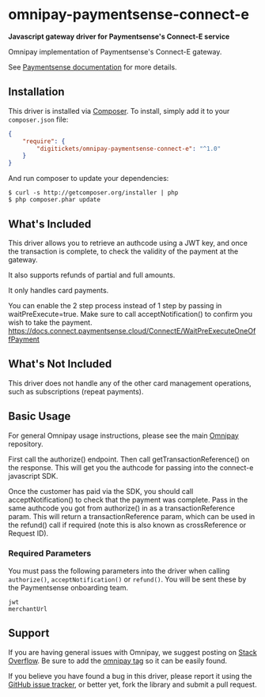# omnipay-paymentsense-connect-e

**Javascript gateway driver for Paymentsense's Connect-E service**

Omnipay implementation of Paymentsense's Connect-E gateway.

See [Paymentsense documentation](https://docs.connect.paymentsense.cloud/ConnectE/GettingStarted) for more details.

## Installation

This driver is installed via [Composer](http://getcomposer.org/). To install, simply add it
to your `composer.json` file:

```json
{
    "require": {
        "digitickets/omnipay-paymentsense-connect-e": "^1.0"
    }
}
```

And run composer to update your dependencies:

    $ curl -s http://getcomposer.org/installer | php
    $ php composer.phar update

## What's Included

This driver allows you to retrieve an authcode using a JWT key, and once the transaction is complete, to check the validity of the payment at the gateway.

It also supports refunds of partial and full amounts.

It only handles card payments.

You can enable the 2 step process instead of 1 step by passing in waitPreExecute=true.
Make sure to call acceptNotification() to confirm you wish to take the payment. https://docs.connect.paymentsense.cloud/ConnectE/WaitPreExecuteOneOffPayment


## What's Not Included

This driver does not handle any of the other card management operations, such as subscriptions (repeat payments).

## Basic Usage

For general Omnipay usage instructions, please see the main [Omnipay](https://github.com/omnipay/omnipay)
repository.

First call the authorize() endpoint. Then call getTransactionReference() on the response. This will get you the authcode for passing into the connect-e javascript SDK.

Once the customer has paid via the SDK, you should call acceptNotification() to check that the payment was complete. Pass in the same authcode you got from authorize() in as a transactionReference param. This will return a transactionReference param, which can be used in the refund() call if
required (note this is also known as crossReference or Request ID).

### Required Parameters

You must pass the following parameters into the driver when calling `authorize()`, `acceptNotification()` or `refund()`. You will be sent these by the Paymentsense onboarding team.

```
jwt
merchantUrl
```

## Support

If you are having general issues with Omnipay, we suggest posting on
[Stack Overflow](http://stackoverflow.com/). Be sure to add the
[omnipay tag](http://stackoverflow.com/questions/tagged/omnipay) so it can be easily found.

If you believe you have found a bug in this driver, please report it using the [GitHub issue tracker](https://github.com/digitickets/omnipay-pay360-hosted-cashier/issues),
or better yet, fork the library and submit a pull request.
